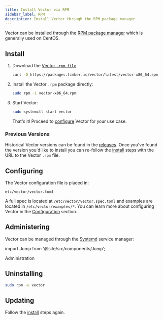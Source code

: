 ```yaml
---
title: Install Vector via RPM
sidebar_label: RPM
description: Install Vector through the RPM package manager
---
```


Vector can be installed through the [RPM package manager][urls.rpm] which is
generally used on CentOS.

## Install

1. Download the [Vector `.rpm file`][urls.vector_downloads.latest/vector-x86_64.rpm]

   ```bash
   curl -O https://packages.timber.io/vector/latest/vector-x86_64.rpm
   ```

2. Install the Vector `.rpm` package directly:

   ```bash
   sudo rpm -i vector-x86_64.rpm
   ```

3. Start Vector:

   ```bash
   sudo systemctl start vector
   ```

   That's it! Proceed to [configure](#configuring) Vector for your use case.

### Previous Versions

Historical Vector versions can be found in the [releases][urls.vector_releases].
Once you've found the version you'd like to install you can re-follow the
[install](#install) steps with the URL to the Vector `.rpm` file.

## Configuring

The Vector configuration file is placed in:

```
etc/vector/vector.toml
```

A full spec is located at `/etc/vector/vector.spec.toml` and examples are
located in `/etc/vector/examples/*`. You can learn more about configuring
Vector in the [Configuration][docs.configuration] section.

## Administering

Vector can be managed through the [Systemd][urls.systemd] service manager:

import Jump from '@site/src/components/Jump';

<Jump to="/docs/administration">Administration</Jump>

## Uninstalling

```bash
sudo rpm -e vector
```

## Updating

Follow the [install](#install) steps again.


[docs.configuration]: /docs/setup/configuration
[urls.rpm]: https://rpm.org/
[urls.systemd]: https://www.freedesktop.org/wiki/Software/systemd/
[urls.vector_downloads.latest/vector-x86_64.rpm]: https://packages.timber.io/vector/latest/vector-x86_64.rpm
[urls.vector_releases]: https://github.com/timberio/vector/releases
